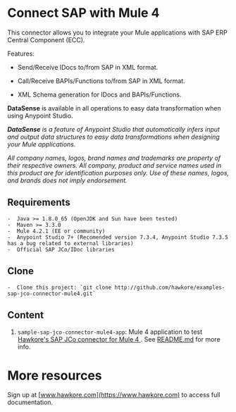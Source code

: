 # Connect SAP with Mule 4

This connector allows you to integrate your Mule applications with SAP ERP Central Component (ECC). 

Features:

- Send/Receive IDocs to/from SAP in XML format.

- Call/Receive BAPIs/Functions to/from SAP in XML format.

- XML Schema generation for IDocs and BAPIs/Functions.

**DataSense** is available in all operations to easy data transformation when using Anypoint Studio.

_**DataSense** is a feature of Anypoint Studio that automatically infers input and output data structures to easy data transformations when designing your Mule applications._

*All company names, logos, brand names and trademarks are property of their respective owners. All company, product and service names used in this product are for identification purposes only. Use of these names, logos, and brands does not imply endorsement.*

## Requirements

	-  Java >= 1.8.0_65 (OpenJDK and Sun have been tested)
	-  Maven >= 3.3.0
	-  Mule 4.2.1 (EE or community)
	-  Anypoint Studio 7+ (Recomended version 7.3.4, Anypoint Studio 7.3.5 has a bug related to external libraries)
	-  Official SAP JCo/IDoc libraries
	
## Clone

	-  Clone this project: `git clone http://github.com/hawkore/examples-sap-jco-connector-mule4.git`

## Content

1. `sample-sap-jco-connector-mule4-app`: Mule 4 application to test [Hawkore's SAP JCo connector for Mule 4
](https://docs.hawkore.com/private/sap-jco-connector-mule4/). See [README.md](sample-sap-jco-connector-mule4-app/README.md) for more info.

# More resources

Sign up at [www.hawkore.com](https://www.hawkore.com) to access full documentation.
